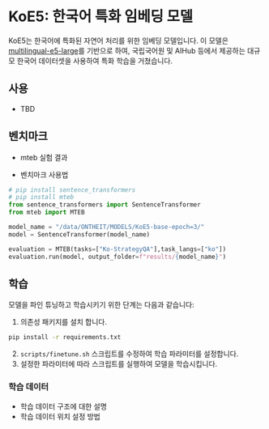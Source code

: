 # KoE5: 한국어 특화 임베딩 모델

KoE5는 한국어에 특화된 자연어 처리를 위한 임베딩 모델입니다. 이 모델은 [multilingual-e5-large](https://huggingface.co/intfloat/multilingual-e5-large)를 기반으로 하여, 국립국어원 및 AIHub 등에서 제공하는 대규모 한국어 데이터셋을 사용하여 특화 학습을 거쳤습니다.

## 사용

- TBD

## 벤치마크

- mteb 실험 결과

- 벤치마크 사용법

```python
# pip install sentence_transformers
# pip install mteb
from sentence_transformers import SentenceTransformer
from mteb import MTEB

model_name = "/data/ONTHEIT/MODELS/KoE5-base-epoch=3/"
model = SentenceTransformer(model_name)

evaluation = MTEB(tasks=["Ko-StrategyQA"],task_langs=["ko"])
evaluation.run(model, output_folder=f"results/{model_name}")
```

## 학습

모델을 파인 튜닝하고 학습시키기 위한 단계는 다음과 같습니다:

1. 의존성 패키지를 설치 합니다.
```bash
pip install -r requirements.txt
```
2. `scripts/finetune.sh` 스크립트를 수정하여 학습 파라미터를 설정합니다.
3. 설정한 파라미터에 따라 스크립트를 실행하여 모델을 학습시킵니다.

### 학습 데이터

- 학습 데이터 구조에 대한 설명
- 학습 데이터 위치 설정 방법
